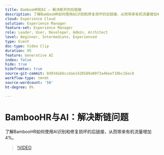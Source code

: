 ```yaml
---
title: BambooHR和AI — 解决断开的后链接
description: 了解BambooHR如何使用AI识别和修复损坏的后链接，从而带来有机流量增加4%。
cloud: Experience Cloud
solution: Experience Manager
feature-set: Experience Manager
role: Leader, User, Developer, Admin, Architect
level: Beginner, Intermediate, Experienced
type: Event
doc-type: Video Clip
duration: 95
feature: Generative AI
index: false
hide: true
hidefromtoc: true
source-git-commit: 0d93dab6ccdae1420589a00f3a46eef10bc16ec8
workflow-type: tm+mt
source-wordcount: '50'
ht-degree: 0%

---
```



# BambooHR与AI：解决断链问题

了解BambooHR如何使用AI识别和修复损坏的后链接，从而带来有机流量增加4%。

>[!VIDEO](https://video.tv.adobe.com/v/3459238/?learn=on&enablevpops)
